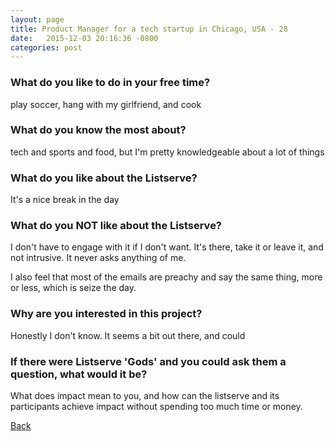 ```yaml
---
layout: page
title: Product Manager for a tech startup in Chicago, USA - 28
date:   2015-12-03 20:16:36 -0800
categories: post
---
```


### What do you like to do in your free time?
<p>play soccer, hang with my girlfriend, and cook</p>

### What do you know the most about?
<p>tech and sports and food, but I'm pretty knowledgeable about a lot of things</p>

### What do you like about the Listserve?
<p>It's a nice break in the day</p>

### What do you NOT like about the Listserve?
<p>I don't have to engage with it if I don't want. It's there, take it or leave it, and not intrusive. It never asks anything of me. 

I also feel that most of the emails are preachy and say the same thing, more or less, which is seize the day. </p>

### Why are you interested in this project?
<p>Honestly I don't know. It seems a bit out there, and could </p>

### If there were Listserve 'Gods' and you could ask them a question, what would it be?
<p>What does impact mean to you, and how can the listserve and its participants achieve impact without spending too much time or money.</p>

[Back][1]

[1]: /responders/all